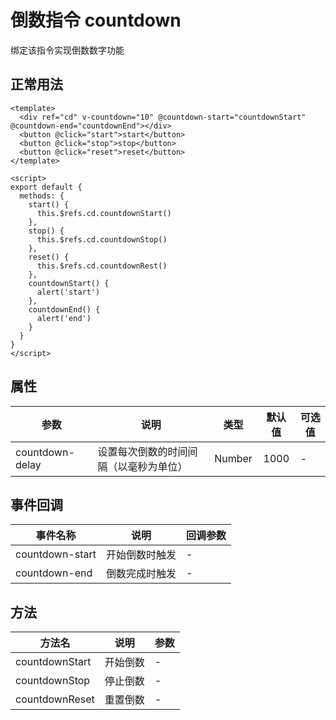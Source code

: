 # 倒数指令 countdown
绑定该指令实现倒数数字功能

## 正常用法
```vue
<template>
  <div ref="cd" v-countdown="10" @countdown-start="countdownStart" @countdown-end="countdownEnd"></div>
  <button @click="start">start</button>
  <button @click="stop">stop</button>
  <button @click="reset">reset</button>
</template>

<script>
export default {
  methods: {
    start() {
      this.$refs.cd.countdownStart()
    },
    stop() {
      this.$refs.cd.countdownStop()
    },
    reset() {
      this.$refs.cd.countdownRest()
    },
    countdownStart() {
      alert('start')
    },
    countdownEnd() {
      alert('end')
    }
  }
}
</script>
```
<template>
  <div ref="cd" v-countdown="10" @countdown-start="countdownStart" @countdown-end="countdownEnd"></div>
  <button @click="start">start</button>
  <button @click="stop">stop</button>
  <button @click="reset">reset</button>
</template>

<script>
export default {
  methods: {
    start() {
      this.$refs.cd.countdownStart()
    },
    stop() {
      this.$refs.cd.countdownStop()
    },
    reset() {
      this.$refs.cd.countdownReset()
    },
    countdownStart() {
      alert('start')
    },
    countdownEnd() {
      alert('end')
    }
  }
}
</script>

## 属性
|参数|说明|类型|默认值|可选值|
|---|---|:---:|:---:|---|
|countdown-delay|设置每次倒数的时间间隔（以毫秒为单位）|Number|1000|-|

## 事件回调
|事件名称|说明|回调参数|
|---|---|---|
|countdown-start|开始倒数时触发|-|
|countdown-end|倒数完成时触发|-|

## 方法
|方法名|说明|参数|
|---|---|---|
|countdownStart|开始倒数|-|
|countdownStop|停止倒数|-|
|countdownReset|重置倒数|-|

